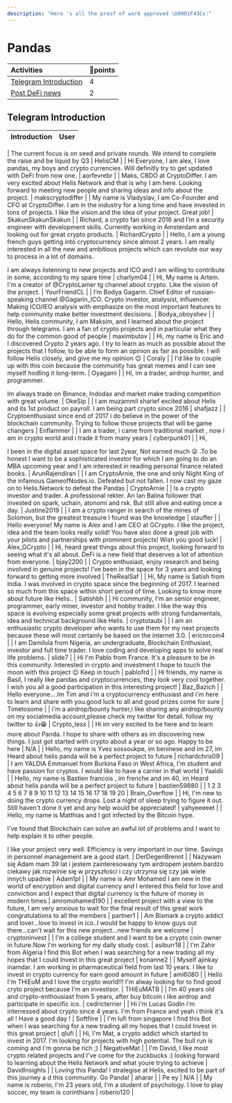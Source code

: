 ```yaml
---
description: "Here 's all the proof of work approved \U0001F43Cs:"
---
```


# Pandas

| **Activities** | 🐼points |
| :--- | :--- |
| [Telegram Introduction](pandas.md#telegram-introduction) | 4  |
| [Post DeFi news](pandas.md#post-defi-news) | 2  |

## Telegram Introduction
| **Introduction** | User |
| :--- | :--- |

| The current focus is on seed and private rounds. We intend to complete the raise and be liquid by Q3 | HelisCM |
| Hi Everyone, I am alex, I love pandas, my boys and crypto currencies. Will definitly try to get updated with DeFi from now one. | aorfevrebr |
| Maks, CBDO at CryptoDiffer. I am very excited about Helis Network and that is why I am here. Looking forward to meeting new people and sharing ideas and info about the project. | makscryptodiffer |
| My name is Vladyslav, I am Co-Founder and CFO at CryptoDiffer. I am in the industry for a long time and have invested in tons of projects. I like the vision and the idea of your project. Great job! | SkakunSkakunSkakun |
| Richard, a crypto fan since 2016 and I’m a security engineer with development skills. Currently working in Amsterdam and looking out for great crypto products. | RichardCrypto |
| Hello, I am a young french guys getting into cryptocurrency since almost 2 years. I am really interested in all the new and ambitious projects which can revolute our way to process in a lot of domains. 

I am always listenning to new projects and ICO and I am willing to contribute in some, according to my spare time | charlym04 |
| Hi, My name is Artem. I'm a creator of @CryptoLamer tg channel about crypto. Like the vision of the project. | YourFriendCL |
| I’m Bodya Gagarin. Chief Editor of russian-speaking channel @Gagarin_ICO. Crypto investor, analysist, influencer. Making ICO/IEO analysis with emphasize on the most important features to help community make better investment decisions. | Bodya_oboyshev |
| Hello, Helis community, I am Maksim, and I learned about the project through telegrams. I am a fan of crypto projects and in particular what they do for the common good of people | maximbutov |
| Hi, my name is Eric and I discovered Crypto 2 years ago.  I try to learn as much as possible about the projects that I follow, to be able to form an opinion as fair as possible.  I will follow Helis closely, and give me my opinion 😉 | Coraly |
| I'd like to couple up with this coin because the community has great memes and I can see myself hodling it long-term. | Oyagami |
| Hi, im a trader, airdrop hunter, and programmer.

Im always trade on Binance, Indodax and market make trading competition with great volume. | OkeSip |
| I am muzammil sharief excited about Helis and its 1st product on payroll. I am being part crypto since 2016 | shafjazz |
| Cryptoenthusiast since end of 2017 i do believe in the power of the blockchain community. Trying to follow those projects that will be game changers | Enflammer |
| I am  a trader, i came from traditional market , now i am  in crypto world and i trade it from many years | cyberpunk01 |
| Hi,  

I been in the digital asset space for last 2year, Not earned much 😜 .To be honest I want to be a sophisticated investor for which I am going to do an MBA upcoming year and I am interested in reading personal finance related books. | ArunRajendiran |
| I am CryptoArnie, the one and only Night King of the infamous GameofNodes.io. Defeated but not fallen. I now cast my gaze on to Helis.Network to defeat the Pandas | CryptoArnie |
| Is a crypto investor and trader. A professional rekter. An Ian Balina follower that invested on spark, uchain, atonomi and rsk. But still alive and eating once a day. | Justine2019 |
| I am a crypto ranger in search of the mines of Solomon, but the greatest treasure I found was the knowledge | stauffer |
| Hello everyone! My name is Alex and I am CEO at GCrypto. I like the project, idea and the team looks really solid! You have also done a great job with your pilots and partnerships with prominent projects! Wish you good luck! | Alex_GCrypto |
| Hi, heard great things about this project, looking forward to seeing what it's all about. DeFi is a new field that deserves a lot of attention from everyone. | bjay2200 |
| Crypto enthusiast, enjoy research and being involved in genuine projects! I’ve been in the space for 3 years and looking forward to getting more involved | TheRealSaf |
| Hi, My name is Satish from India. I was involved in crypto space since the beginning of 2017. I learned so much from this space within short period of time. Looking to know more about future like Helis.. | Satishbh |
| Hi community, I'm an senior engineer, programmer, early miner, investor and hobby trader. I like the way this space is evolving especially some great projects with strong fundamentals, idea and technical background like Helis. | cryptotaubi |
| I am an enthusiastic crypto developer who wants to use them for my next projects because these will most certainly be based on the internet 3.0. | ericnrcoin4 |
| I am Damilola from Nigeria, an undergraduate, Blockchain Enthusiast, investor and full time trader. I love coding and developing apps to solve real life problems. | slide7 |
| Hi I'm Pablo from France.
It's a pleasure to be in this community. Interested in crypto and investment I hope to touch the moon with this project 😉
Keep in touch | pablofrd |
| Hi friends, my name is Basil, I really like pandas and cryptocurrencies, they look very cool together. I wish you all a good participation in this interesting project! | Baz_Bazich |
| Hello everyone....Im Tim and i'm a cryptocurrency enthusiast and i'm here to learn and share with you.good luck to all and good prizes come for sure | Timetosome |
| i'm a airdrop/bounty hunter,i like sharing any airdrop/bounty on my socialmedia account,please check my twitter for detail. follow my twitter to 👍😁 | Crypto_less |
| Hi im very excited to be here and to learn more about Panda. I hope to share with others as im discovering new things. I just got started with crypto about a year or so ago. Happy to be here | N/A |
| Hello, my name is Yves sossoukpe, im beninese and im 27, im Heard about helis panda will be a perfect project to future | richardchris09 |
| I am YALDIA Emmanuel from Burkina Faso in West Africa, I'm student and have passion for cryptos. I would like to have a carrier in that world | Yaaldii |
| Hello, my name is Bastien francois , im frenche and im 40, im Heard about helis panda will be a perfect project to future | bastien59880 |
| 1 2 3 4 5 6 7 8 9 10 11 12 13 14 15 16 17 18 19 20 | Brain_Overflow |
| Hi, I'm new to doing the crypto currency drops. Lost a night of sleep trying to figure it out. Still haven't done it yet and any help would be appreciated! | yahyeeeeet |
| Hello, my name is Matthias and I got infected by the Bitcoin hype.

I've found that Blockchain can solve an awful lot of problems and I want to help explain it to other people.

I like your project very well. Efficiency is very important in our time. Savings in personnel management are a good start. | DerDegenBrennt |
| Nazywam się Adam mam 39 lat i jestem zainteresowany tym airdropem  jestem bardzo ciekawy jak rozwinie się w przyszłości i czy utrzyma się czy jak wiele innych upadnie | Adam1pl |
| My name is Amr Mohamed I am new in the world of encryption and digital currency and I entered this field for love and conviction and I expect that digital currency is the future of money in modern times | amromohamed190 |
| excellent project with a view to the future, I am very anxious to wait for the final result of this great work congratulations to all the members | partner1 |
| Am Bismark a crypto addict and lover...love to invest in ico..I would be happy to know guys out there...can't wait for this new project...new friends are welcome | cryptoninvest |
| I'm a college student and I want to be a crypto coin owner in future.Now I'm working for my daily study cost. | asiburr18 |
| I'm Zahir from Algeria I find this Bot when I was searching for a new trading all my hopes that I could Invest in this great project | konanne2 |
| Myself ajinkay inamdar. I am working in pharmaceutical field from last 10 years. I like to invest in crypto currency for earn good amount in future | ami6080 |
| Hello I'm THiEuM and I love the crypto world!!!
I'm alway looking for to find good cryto project because I'm an investisor. | THiEuMATB |
| I’m 40 years old and crypto-enthousiast from 5 years, after buy bitcoin i like airdrop and participate in specific ico. | cedricterrier |
| Hi i'm Lucas Godin i'm interressed about crypto since 4 years. I'm from France and yeah i think it's all ! Have a good day ! | Softfiire |
| I'm lufi from singapore I find this Bot when I was searching for a new trading all my hopes that I could Invest in this great project | qlufi |
| Hi, I'm Mat, a crypto addict which started to invest in 2017. I'm looking for projects with high potential. The bull run is coming and I'm gonna be rich ;) | NegativeMat |
| I'm David, I like most crypto related projects and I've come for the zuckbucks :) looking forward to learning about the Helis Network and what youre trying to achieve | DavidInsights |
| Loving this Panda! I strategise at Helis, excited to be part of this journey a d this community. Go Panda! | aharar |
| Pe ey | N/A |
| My name is roberio, I'm 23 years old, I'm a student of psychology. I love to play soccer, my team is corinthians | roberio120 |